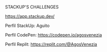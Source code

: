 STACKUP'S CHALLENGES

https://app.stackup.dev/

Perfil StackUp: Aguito

Perfil CodePen: https://codepen.io/agosvenezia

Perfil Replit: https://replit.com/@AgosVenezia

